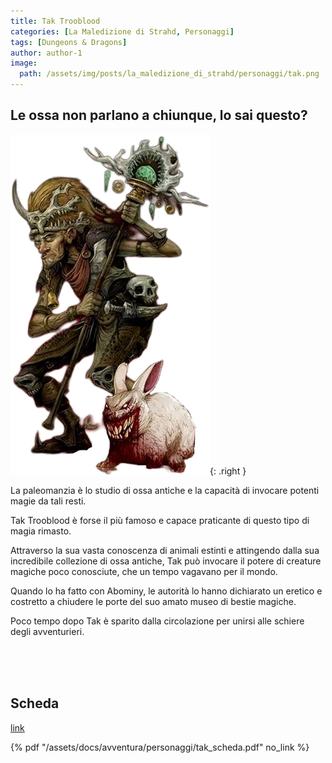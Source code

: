 ```yaml
---
title: Tak Trooblood
categories: [La Maledizione di Strahd, Personaggi]
tags: [Dungeons & Dragons]
author: author-1
image:
  path: /assets/img/posts/la_maledizione_di_strahd/personaggi/tak.png
---
```


## Le ossa non parlano a chiunque, lo sai questo?

![Desktop View](/assets/img/posts/la_maledizione_di_strahd/personaggi/tak.png){: .right }

La paleomanzia è lo studio di ossa antiche e la capacità di invocare potenti magie da tali resti. 

Tak Trooblood è forse il più famoso e capace praticante di questo tipo di magia rimasto. 

Attraverso la sua vasta conoscenza di animali estinti e attingendo dalla sua incredibile collezione di ossa antiche, Tak può invocare il potere di creature magiche poco conosciute, che un tempo vagavano per il mondo. 

Quando lo ha fatto con Abominy, le autorità lo hanno dichiarato un eretico e costretto a chiudere le porte del suo amato museo di bestie magiche. 

Poco tempo dopo Tak è sparito dalla circolazione per unirsi alle schiere degli avventurieri.

<br><br><br>

## Scheda

[link](/assets/docs/avventura/personaggi/tak_scheda.pdf)

{% pdf "/assets/docs/avventura/personaggi/tak_scheda.pdf" no_link %}
